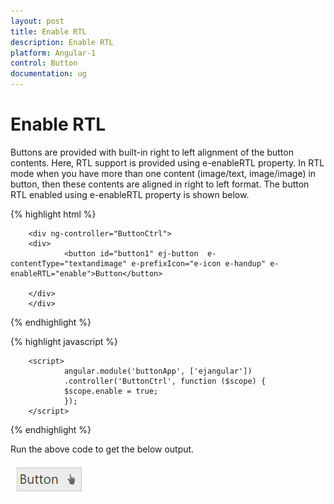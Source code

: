 ```yaml
---
layout: post
title: Enable RTL
description: Enable RTL 
platform: Angular-1
control: Button
documentation: ug
---
```


# Enable RTL

Buttons are provided with built-in right to left alignment of the button contents. Here, RTL support is provided using e-enableRTL property. In RTL mode when you have more than one content (image/text, image/image) in button, then these contents are aligned in right to left format. The button RTL enabled using e-enableRTL property is shown below.

{% highlight html %}

        <div ng-controller="ButtonCtrl">
        <div>
                <button id="button1" ej-button  e-contentType="textandimage" e-prefixIcon="e-icon e-handup" e-enableRTL="enable">Button</button>

        </div>
        </div>
   
{% endhighlight %}

{% highlight javascript %}

        <script>
                angular.module('buttonApp', ['ejangular'])
                .controller('ButtonCtrl', function ($scope) {
                $scope.enable = true;
                });
        </script>
    
{% endhighlight %}

Run the above code to get the below output.

![](RTL_images/RTL.png)

